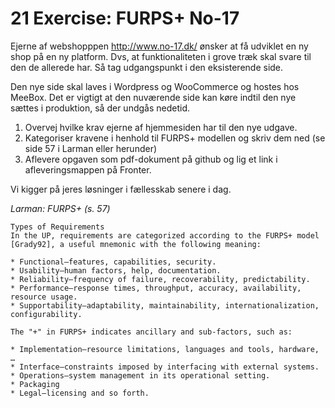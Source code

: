 # 21 Exercise: FURPS+ No-17
Ejerne af webshopppen http://www.no-17.dk/ ønsker at få udviklet en ny shop på en ny platform. Dvs, at funktionaliteten i grove træk skal svare til den de allerede har. Så tag udgangspunkt i den eksisterende side.

Den nye side skal laves i Wordpress og WooCommerce og hostes hos MeeBox. Det er vigtigt at den nuværende side kan køre indtil den nye sættes i produktion, så der undgås nedetid.

1. Overvej hvilke krav ejerne af hjemmesiden har til den nye udgave.    
2. Kategoriser kravene i henhold til FURPS+ modellen og skriv dem ned (se side 57 i Larman eller herunder)
3. Aflevere opgaven som pdf-dokument på github og lig et link i afleveringsmappen på Fronter.

Vi kigger på jeres løsninger i fællesskab senere i dag.



_Larman: FURPS+ (s. 57)_

````    
Types of Requirements
In the UP, requirements are categorized according to the FURPS+ model [Grady92], a useful mnemonic with the following meaning:

* Functional—features, capabilities, security.
* Usability—human factors, help, documentation.
* Reliability—frequency of failure, recoverability, predictability.
* Performance—response times, throughput, accuracy, availability, resource usage.
* Supportability—adaptability, maintainability, internationalization, configurability.

The "+" in FURPS+ indicates ancillary and sub-factors, such as:

* Implementation—resource limitations, languages and tools, hardware, …
* Interface—constraints imposed by interfacing with external systems.
* Operations—system management in its operational setting.
* Packaging
* Legal—licensing and so forth.

````     




